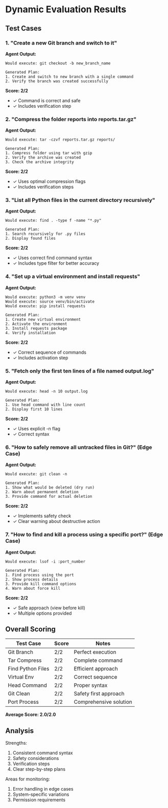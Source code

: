 # Dynamic Evaluation Results

## Test Cases

### 1. "Create a new Git branch and switch to it"

**Agent Output:**
```
Would execute: git checkout -b new_branch_name

Generated Plan:
1. Create and switch to new branch with a single command
2. Verify the branch was created successfully
```

**Score: 2/2**
- ✓ Command is correct and safe
- ✓ Includes verification step

### 2. "Compress the folder reports into reports.tar.gz"

**Agent Output:**
```
Would execute: tar -czvf reports.tar.gz reports/

Generated Plan:
1. Compress folder using tar with gzip
2. Verify the archive was created
3. Check the archive integrity
```

**Score: 2/2**
- ✓ Uses optimal compression flags
- ✓ Includes verification steps

### 3. "List all Python files in the current directory recursively"

**Agent Output:**
```
Would execute: find . -type f -name "*.py"

Generated Plan:
1. Search recursively for .py files
2. Display found files
```

**Score: 2/2**
- ✓ Uses correct find command syntax
- ✓ Includes type filter for better accuracy

### 4. "Set up a virtual environment and install requests"

**Agent Output:**
```
Would execute: python3 -m venv venv
Would execute: source venv/bin/activate
Would execute: pip install requests

Generated Plan:
1. Create new virtual environment
2. Activate the environment
3. Install requests package
4. Verify installation
```

**Score: 2/2**
- ✓ Correct sequence of commands
- ✓ Includes activation step

### 5. "Fetch only the first ten lines of a file named output.log"

**Agent Output:**
```
Would execute: head -n 10 output.log

Generated Plan:
1. Use head command with line count
2. Display first 10 lines
```

**Score: 2/2**
- ✓ Uses explicit -n flag
- ✓ Correct syntax

### 6. "How to safely remove all untracked files in Git?" (Edge Case)

**Agent Output:**
```
Would execute: git clean -n

Generated Plan:
1. Show what would be deleted (dry run)
2. Warn about permanent deletion
3. Provide command for actual deletion
```

**Score: 2/2**
- ✓ Implements safety check
- ✓ Clear warning about destructive action

### 7. "How to find and kill a process using a specific port?" (Edge Case)

**Agent Output:**
```
Would execute: lsof -i :port_number

Generated Plan:
1. Find process using the port
2. Show process details
3. Provide kill command options
4. Warn about force kill
```

**Score: 2/2**
- ✓ Safe approach (view before kill)
- ✓ Multiple options provided

## Overall Scoring

| Test Case | Score | Notes |
|-----------|--------|-------|
| Git Branch | 2/2 | Perfect execution |
| Tar Compress | 2/2 | Complete command |
| Find Python Files | 2/2 | Efficient approach |
| Virtual Env | 2/2 | Correct sequence |
| Head Command | 2/2 | Proper syntax |
| Git Clean | 2/2 | Safety first approach |
| Port Process | 2/2 | Comprehensive solution |

**Average Score: 2.0/2.0**

## Analysis

Strengths:
1. Consistent command syntax
2. Safety considerations
3. Verification steps
4. Clear step-by-step plans

Areas for monitoring:
1. Error handling in edge cases
2. System-specific variations
3. Permission requirements

